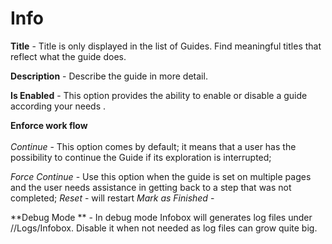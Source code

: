 # Info

**Title** - Title is only displayed in the list of Guides. Find meaningful titles that reflect what the guide does.

**Description** - Describe the guide in more detail.

**Is Enabled** - This option provides the ability to enable or disable a guide according your needs  .

**Enforce work flow**
<br/> 
<br/> 
      *Continue* - This option comes by default; it means that a user has the possibility to continue the Guide if its exploration is interrupted; </p>
          *Force Continue* - Use this option when the guide is set on multiple pages and the user needs assistance in getting back to a step that was not completed;
          *Reset* - will restart 
          *Mark as Finished* - 
          
**Debug Mode ** - In debug mode Infobox will generates log files under /<Portal Home Folder>/Logs/Infobox. Disable it when not needed as log files can grow quite big.